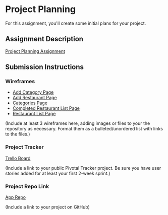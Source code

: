 # Project Planning
For this assignment, you'll create some initial plans for your project.

## Assignment Description
[Project Planning Assignment](https://education.launchcode.org/liftoff/assignments/planning/)

## Submission Instructions

### Wireframes

* [Add Category Page](https://github.com/valeskah/RestaurantApp/blob/master/Wireframes/AddCategory.pdf "Add Category")
* [Add Restaurant Page](https://github.com/valeskah/RestaurantApp/blob/master/Wireframes/AddRestaurant.pdf "Add Restaurant")
* [Categories Page](https://github.com/valeskah/RestaurantApp/blob/master/Wireframes/Categories.pdf "Categories")
* [Completed Restaurant List Page](https://github.com/valeskah/RestaurantApp/blob/master/Wireframes/CompletedRestaurants.pdf "Completed Restaurant List")
* [Restaurant List Page](https://github.com/valeskah/RestaurantApp/blob/master/Wireframes/RestaurantList.pdf "Restaurant List")


(Include at least 3 wireframes here, adding images or files to your the repository as necessary. Format them as a bulleted/unordered list with links to the files.)

### Project Tracker
[Trello Board](https://trello.com/b/dstYsWbm "Trello Board")

(Include a link to your public Pivotal Tracker project. Be sure you have user stories added for at least your first 2-week sprint.)

### Project Repo Link

[App Repo](https://github.com/valeskah/RestaurantApp.git "Restaurant App Repo")

(Include a link to your project on GitHub)
